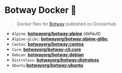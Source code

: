 # Botway Docker 🐋

> Docker files for [Botway](https://github.com/abdfnx/botway) published on Dockerhub:

- `Alpine`: [**botwayorg/botway:alpine**](https://hub.docker.com/r/botwayorg/botway/tags) (default)
- `Alpine-glibc`: [**botwayorg/botway:alpine-glibc**](https://hub.docker.com/r/botwayorg/botway/tags)
- `Centos`: [**botwayorg/botway:centos**](https://hub.docker.com/r/botwayorg/botway/tags)
- `Core`: [**botwayorg/botway-cli:core**](https://hub.docker.com/r/botwayorg/botway/tags)
- `Debian`: [**botwayorg/botway:debian**](https://hub.docker.com/r/botwayorg/botway/tags)
- `Distroless`: [**botwayorg/botway:distroless**](https://hub.docker.com/r/botwayorg/botway/tags)
- `Ubuntu`:[**botwayorg/botway:ubuntu**](https://hub.docker.com/r/botwayorg/botway/tags)
